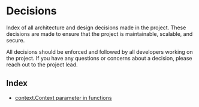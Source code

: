 # Decisions

Index of all architecture and design decisions made in the project. These
decisions are made to ensure that the project is maintainable, scalable, and
secure.

All decisions should be enforced and followed by all developers working on the
project. If you have any questions or concerns about a decision, please reach
out to the project lead.

## Index

 - [context.Context parameter in functions](./context-parameter-in-functions.md)